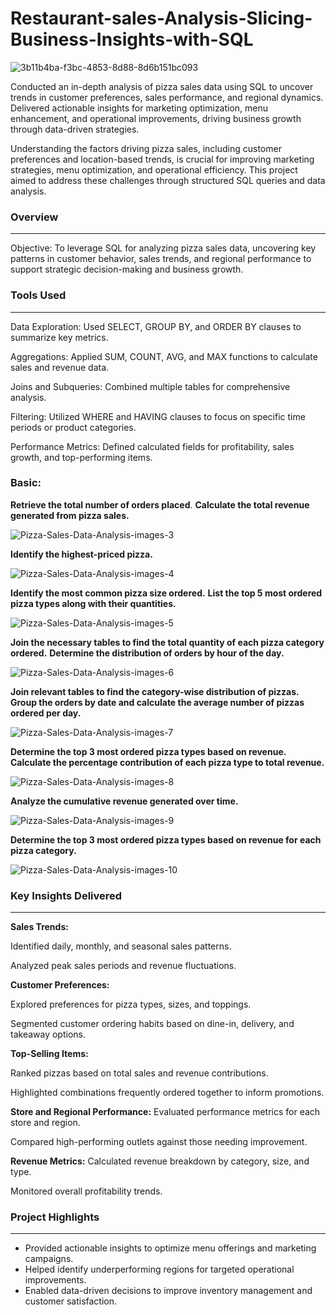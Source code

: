 # Restaurant-sales-Analysis-Slicing-Business-Insights-with-SQL

![3b11b4ba-f3bc-4853-8d88-8d6b151bc093](https://github.com/user-attachments/assets/ed8f35c6-0041-407b-a3f4-747ebaa73bbc)



Conducted an in-depth analysis of pizza sales data using SQL to uncover trends in customer preferences, sales performance, and regional dynamics.
Delivered actionable insights for marketing optimization, menu enhancement, and operational improvements, driving business growth through data-driven strategies.

Understanding the factors driving pizza sales, including customer preferences and location-based trends, is crucial for improving marketing strategies, menu optimization, and operational efficiency. 
This project aimed to address these challenges through structured SQL queries and data analysis.


### Overview

---

Objective:
To leverage SQL for analyzing pizza sales data, uncovering key patterns in customer behavior, sales trends, and regional performance to support strategic decision-making and business growth.
### Tools Used

---

Data Exploration: Used SELECT, GROUP BY, and ORDER BY clauses to summarize key metrics.

Aggregations: Applied SUM, COUNT, AVG, and MAX functions to calculate sales and revenue data.

Joins and Subqueries: Combined multiple tables for comprehensive analysis.

Filtering: Utilized WHERE and HAVING clauses to focus on specific time periods or product categories.

Performance Metrics: Defined calculated fields for profitability, sales growth, and top-performing items.

### Basic:

**Retrieve the total number of orders placed**.
**Calculate the total revenue generated from pizza sales.**

![Pizza-Sales-Data-Analysis-images-3](https://github.com/user-attachments/assets/db4fc6f3-68a9-4a57-9a0f-06f98625cb38)


**Identify the highest-priced pizza.**


![Pizza-Sales-Data-Analysis-images-4](https://github.com/user-attachments/assets/1af636b0-9e28-4381-a1c5-e271e3331f7d)

**Identify the most common pizza size ordered.**
**List the top 5 most ordered pizza types along with their quantities.**

![Pizza-Sales-Data-Analysis-images-5](https://github.com/user-attachments/assets/f59f36ef-963d-4dce-950d-699db90bfa14)


**Join the necessary tables to find the total quantity of each pizza category ordered.**
**Determine the distribution of orders by hour of the day.**

![Pizza-Sales-Data-Analysis-images-6](https://github.com/user-attachments/assets/35deff01-6e78-48a6-bbe8-9d1b8dbb58a0)

**Join relevant tables to find the category-wise distribution of pizzas.**
**Group the orders by date and calculate the average number of pizzas ordered per day.**

![Pizza-Sales-Data-Analysis-images-7](https://github.com/user-attachments/assets/f726426a-7d21-4114-a21e-b5fcdb1ec881)

**Determine the top 3 most ordered pizza types based on revenue.**
**Calculate the percentage contribution of each pizza type to total revenue.**

![Pizza-Sales-Data-Analysis-images-8](https://github.com/user-attachments/assets/da98410e-b6a7-4591-8470-4a61f89a1387)



**Analyze the cumulative revenue generated over time.**

![Pizza-Sales-Data-Analysis-images-9](https://github.com/user-attachments/assets/46b28da2-4daf-4a59-953b-a1f2a8d94f46)

**Determine the top 3 most ordered pizza types based on revenue for each pizza category.**

![Pizza-Sales-Data-Analysis-images-10](https://github.com/user-attachments/assets/1ba4cdc4-6217-44b7-a352-5bb2090f5888)


### Key Insights Delivered

---

**Sales Trends:**

Identified daily, monthly, and seasonal sales patterns.

Analyzed peak sales periods and revenue fluctuations.

**Customer Preferences:**

Explored preferences for pizza types, sizes, and toppings.

Segmented customer ordering habits based on dine-in, delivery, and takeaway options.

**Top-Selling Items:**

Ranked pizzas based on total sales and revenue contributions.

Highlighted combinations frequently ordered together to inform promotions.

**Store and Regional Performance:**
Evaluated performance metrics for each store and region.

Compared high-performing outlets against those needing improvement.

**Revenue Metrics:**
Calculated revenue breakdown by category, size, and type.

Monitored overall profitability trends.

### Project Highlights

---

- Provided actionable insights to optimize menu offerings and marketing campaigns.
- Helped identify underperforming regions for targeted operational improvements.
- Enabled data-driven decisions to improve inventory management and customer satisfaction.


